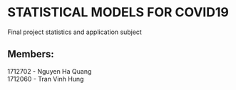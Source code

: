 # STATISTICAL MODELS FOR COVID19
Final project statistics and application subject

## Members:
1712702 - Nguyen Ha Quang  
1712060 - Tran Vinh Hung
